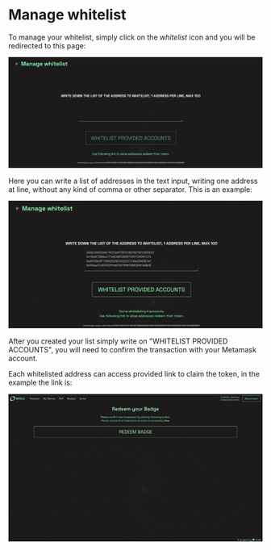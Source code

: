 # Manage whitelist



To manage your whitelist, simply click on the _whitelist_ icon and you will be redirected to this page:

![](../.gitbook/assets/whitelist.png)

Here you can write a list of addresses in the text input, writing one address at line, without any kind of comma or other separator. This is an example:

![](<../.gitbook/assets/whitelist whit adress.png>)

After you created your list simply write on "WHITELIST PROVIDED ACCOUNTS", you will need to confirm the transaction with your Metamask account.

Each whitelisted address can access provided link to claim the token, in the example the link is:

![](<../.gitbook/assets/badge whitelist.png>)

&#x20;
